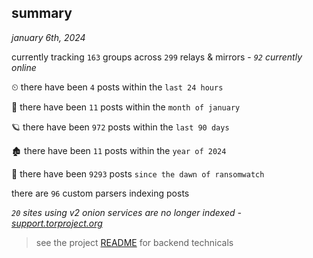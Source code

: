 
## summary
_january 6th, 2024_

currently tracking `163` groups across `299` relays & mirrors - _`92` currently online_

⏲ there have been `4` posts within the `last 24 hours`

🦈 there have been `11` posts within the `month of january`

🪐 there have been `972` posts within the `last 90 days`

🏚 there have been `11` posts within the `year of 2024`

🦕 there have been `9293` posts `since the dawn of ransomwatch`

there are `96` custom parsers indexing posts

_`20` sites using v2 onion services are no longer indexed - [support.torproject.org](https://support.torproject.org/onionservices/v2-deprecation/)_

> see the project [README](https://github.com/joshhighet/ransomwatch#ransomwatch--) for backend technicals
